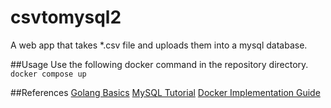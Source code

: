 # csvtomysql2
A web app that takes *.csv file and uploads them into a mysql database.

##Usage
Use the following docker command in the repository directory.
`docker compose up`

##References
[Golang Basics](https://www.w3adda.com/golang-tutorial)
[MySQL Tutorial](https://www.golangprograms.com/example-of-golang-crud-using-mysql-from-scratch.html)
[Docker Implementation Guide](https://semaphoreci.com/community/tutorials/how-to-deploy-a-go-web-application-with-docker) 
